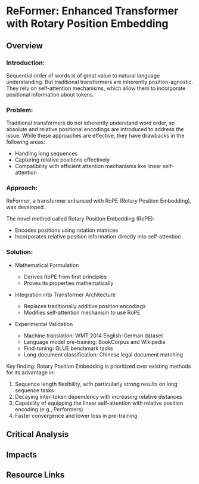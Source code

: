 # ReFormer: Enhanced Transformer with Rotary Position Embedding

## Overview

### Introduction: 
Sequential order of words is of great value to natural language understanding. But traditional transformers are inherently position-agnostic. They rely on self-attention mechanisms, which allow them to incorporate positional information about tokens.
### Problem:

Traditional transformers do not inherently understand word order, so absolute and relative positional encodings are introduced to address the issue. While these approaches are effective, they have drawbacks in the following areas:

* Handling long sequences
* Capturing relative positions effectively
* Compatibility with efficient attention mechanisms like linear self-attention

### Approach: 

ReFormer, a transformer enhanced with RoPE (Rotary Position Embedding), was developed. 

The novel method called Rotary Position Embedding (RoPE):
* Encodes positions using rotation matrices
* Incorporates relative position information directly into self-attention

### Solution: 
* Mathematical Formulation
  - Derives RoPE from first principles
  - Proves its properties mathematically
   
* Integration into Transformer Architecture
  - Replaces traditionally additive position encodings
  - Modifies self-attention mechanism to use RoPE

* Experimental Validation
  - Machine translation: WMT 2014 English-German dataset
  - Language model pre-training: BookCorpus and Wikipedia
  - Find-tuning: GLUE benchmark tasks
  - Long document classification: Chinese legal document matching

Key finding: Rotary Position Embedding is prioritized over existing methods for its advantage in: 
1. Sequence length flexibility, with particularly strong results on long sequence tasks
2. Decaying inter-token dependency with increasing relative distances
3. Capability of equipping the linear self-attention with relative position encoding (e.g., Performers)
4. Faster convergence and lower loss in pre-training

## Critical Analysis

## Impacts

## Resource Links

